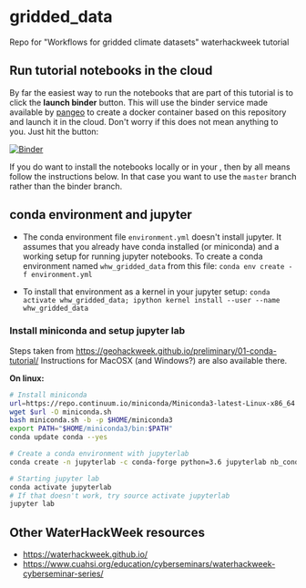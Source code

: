 # gridded_data

Repo for "Workflows for gridded climate datasets" waterhackweek tutorial

## Run tutorial notebooks in the cloud

By far the easiest way to run the notebooks that are part of this tutorial is to click the **launch binder** button. This will use the binder service made available by [pangeo](https://binder.pangeo.io) to create a docker container based on this repository and launch it in the cloud. Don't worry if this does not mean anything to you. Just hit the button:
 
[![Binder](https://binder.pangeo.io/badge.svg)](https://binder.pangeo.io/v2/gh/waterhackweek/gridded_data/binder)

If you do want to install the notebooks locally or in your , then by all means follow the instructions below. In that case you want to use the `master` branch rather than the binder branch.

## conda environment and jupyter

- The conda environment file `environment.yml` doesn't install jupyter. It assumes that you already have conda installed (or miniconda) and a working setup for running jupyter notebooks. To create a conda environment named `whw_gridded_data` from this file: `conda env create -f environment.yml`

- To install that environment as a kernel in your jupyter setup:
  `conda activate whw_gridded_data; ipython kernel install --user --name whw_gridded_data`

### Install miniconda and setup jupyter lab
Steps taken from https://geohackweek.github.io/preliminary/01-conda-tutorial/
Instructions for MacOSX (and Windows?) are also available there.

**On linux:**
```bash
# Install miniconda
url=https://repo.continuum.io/miniconda/Miniconda3-latest-Linux-x86_64.sh
wget $url -O miniconda.sh
bash miniconda.sh -b -p $HOME/miniconda3
export PATH="$HOME/miniconda3/bin:$PATH"
conda update conda --yes

# Create a conda environment with jupyterlab
conda create -n jupyterlab -c conda-forge python=3.6 jupyterlab nb_conda_kernels

# Starting jupyter lab
conda activate jupyterlab
# If that doesn't work, try source activate jupyterlab
jupyter lab
```


## Other WaterHackWeek resources
- https://waterhackweek.github.io/
- https://www.cuahsi.org/education/cyberseminars/waterhackweek-cyberseminar-series/
